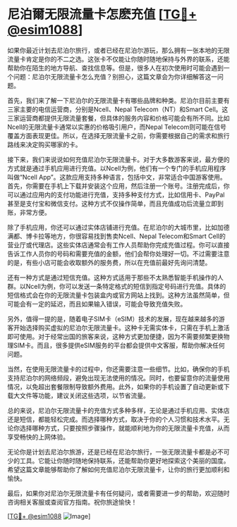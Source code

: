 # 尼泊爾无限流量卡怎麽充值 [[TG💪+ @esim1088](https://t.me/s/esim1088)]

如果你最近计划去尼泊尔旅行，或者已经在尼泊尔游玩，那么拥有一张本地的无限流量卡肯定是你的不二之选。这张卡不仅能让你随时随地保持与外界的联系，还能帮助你在陌生的地方导航、查找信息等。但是，很多人在初次使用时可能会遇到一个问题：尼泊尔无限流量卡怎么充值？别担心，这篇文章会为你详细解答这一问题。

首先，我们来了解一下尼泊尔的无限流量卡有哪些品牌和种类。尼泊尔目前主要有三家主要的电信运营商，分别是Ncell、Nepal Telecom（NT）和Smart Cell。这三家运营商都提供无限流量套餐，但具体的服务内容和价格可能会有所不同。比如Ncell的无限流量卡通常以实惠的价格吸引用户，而Nepal Telecom则可能在信号覆盖方面表现更佳。所以，在选择无限流量卡之前，你需要根据自己的需求和旅行路线来决定购买哪家的卡。

接下来，我们来说说如何充值尼泊尔无限流量卡。对于大多数游客来说，最方便的方式就是通过手机应用进行充值。以Ncell为例，他们有一个专门的手机应用程序叫做“Ncell App”。这款应用支持多种语言，包括中文，非常适合中国游客使用。首先，你需要在手机上下载并安装这个应用，然后注册一个账号。注册完成后，你可以通过应用内的支付功能进行充值，支持多种支付方式，比如信用卡、PayPal甚至是支付宝和微信支付。这种方式不仅操作简单，而且充值成功后流量立即到账，非常方便。

除了手机应用，你还可以通过实体店铺进行充值。在尼泊尔的大城市里，比如加德满都、博卡拉等地方，你很容易找到售卖Ncell、Nepal Telecom和Smart Cell的营业厅或代理店。这些实体店通常会有工作人员帮助你完成充值过程。你可以直接告诉工作人员你的号码和需要充值的金额，他们会帮你处理好一切。不过需要注意的是，有些小店可能会收取额外的服务费，所以在充值前最好先询问清楚。

还有一种方式是通过短信充值。这种方式适用于那些不太熟悉智能手机操作的人群。以Ncell为例，你可以发送一条特定格式的短信到指定号码进行充值。具体的短信格式会在你的无限流量卡包装盒内或官方网站上找到。这种方法虽然简单，但可能会有一定的延迟，而且如果输入错误，可能会导致充值失败。

另外，值得一提的是，随着电子SIM卡（eSIM）技术的发展，现在越来越多的游客开始选择购买虚拟的尼泊尔无限流量卡。这种卡无需实体卡，只需在手机上激活即可使用。对于经常出国的旅客来说，这种方式更加便捷，因为不需要频繁更换物理SIM卡。而且，很多提供eSIM服务的平台都会提供中文客服，帮助你解决任何问题。

当然，在使用无限流量卡的过程中，你还需要注意一些细节。比如，确保你的手机支持尼泊尔的网络频段，避免出现无法使用的情况。同时，也要留意你的流量使用情况，以免超出套餐限制导致额外费用。此外，如果你的手机设置了自动更新或下载大文件等功能，建议关闭这些选项，以节省流量。

总的来说，尼泊尔无限流量卡的充值方式多种多样，无论是通过手机应用、实体店还是短信，都能轻松完成。而选择哪种方式，取决于你的个人习惯和技术水平。无论你选择哪种方式，只要按照步骤操作，就能顺利地为你的无限流量卡充值，从而享受畅快的上网体验。

无论你是计划去尼泊尔旅游，还是已经在尼泊尔旅行，一张无限流量卡都是必不可少的工具。它能让你随时随地保持联系，还能帮助你更好地探索这个美丽的国度。希望这篇文章能够帮助你了解如何充值尼泊尔无限流量卡，让你的旅行更加顺利和愉快。

最后，如果你对尼泊尔无限流量卡有任何疑问，或者需要进一步的帮助，欢迎随时咨询相关客服或查阅官方指南。祝你旅途愉快！

[[TG💪+ @esim1088](https://t.me/s/esim1088) ![Image](https://i.postimg.cc/4NQfJmqS/Snipaste-2025-05-13-00-14-12.png)]